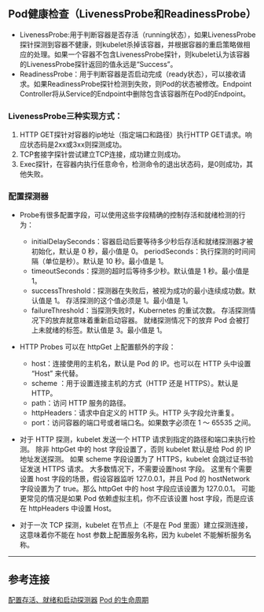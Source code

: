 ## Pod健康检查（LivenessProbe和ReadinessProbe）
- LivenessProbe:用于判断容器是否存活（running状态），如果LivenessProbe探针探测到容器不健康，则kubelet杀掉该容器，并根据容器的重启策略做相应的处理。如果一个容器不包含LivenessProbe探针，则kubelet认为该容器的LivenessProbe探针返回的值永远是“Success”。
- ReadinessProbe：用于判断容器是否启动完成（ready状态），可以接收请求。如果ReadinessProbe探针检测到失败，则Pod的状态被修改。Endpoint Controller将从Service的Endpoint中删除包含该容器所在Pod的Endpoint。

### LivenessProbe三种实现方式： 
1. HTTP GET探针对容器的ip地址（指定端口和路径）执行HTTP GET请求。响应状态码是2xx或3xx则探测成功。
2. TCP套接字探针尝试建立TCP连接，成功建立则成功。
3. Exec探针，在容器内执行任意命令，检测命令的退出状态码，是0则成功，其他失败。

### 配置探测器
- Probe有很多配置字段，可以使用这些字段精确的控制存活和就绪检测的行为：
  - initialDelaySeconds：容器启动后要等待多少秒后存活和就绪探测器才被初始化，默认是 0 秒，最小值是 0。
periodSeconds：执行探测的时间间隔（单位是秒）。默认是 10 秒。最小值是 1。
  - timeoutSeconds：探测的超时后等待多少秒。默认值是 1 秒。最小值是 1。
  - successThreshold：探测器在失败后，被视为成功的最小连续成功数。默认值是 1。 存活探测的这个值必须是 1。最小值是 1。
  - failureThreshold：当探测失败时，Kubernetes 的重试次数。 存活探测情况下的放弃就意味着重新启动容器。 就绪探测情况下的放弃 Pod 会被打上未就绪的标签。默认值是 3。最小值是 1。
- HTTP Probes 可以在 httpGet 上配置额外的字段：
  - host：连接使用的主机名，默认是 Pod 的 IP。也可以在 HTTP 头中设置 “Host” 来代替。
  - scheme ：用于设置连接主机的方式（HTTP 还是 HTTPS）。默认是 HTTP。
  - path：访问 HTTP 服务的路径。
  - httpHeaders：请求中自定义的 HTTP 头。HTTP 头字段允许重复。
  - port：访问容器的端口号或者端口名。如果数字必须在 1 ～ 65535 之间。

- 对于 HTTP 探测，kubelet 发送一个 HTTP 请求到指定的路径和端口来执行检测。 除非 httpGet 中的 host 字段设置了，否则 kubelet 默认是给 Pod 的 IP 地址发送探测。 如果 scheme 字段设置为了 HTTPS，kubelet 会跳过证书验证发送 HTTPS 请求。 大多数情况下，不需要设置host 字段。 这里有个需要设置 host 字段的场景，假设容器监听 127.0.0.1，并且 Pod 的 hostNetwork 字段设置为了 true。那么 httpGet 中的 host 字段应该设置为 127.0.0.1。 可能更常见的情况是如果 Pod 依赖虚拟主机，你不应该设置 host 字段，而是应该在 httpHeaders 中设置 Host。
- 对于一次 TCP 探测，kubelet 在节点上（不是在 Pod 里面）建立探测连接， 这意味着你不能在 host 参数上配置服务名称，因为 kubelet 不能解析服务名称。
---
## 参考连接
[配置存活、就绪和启动探测器](https://v1-18.docs.kubernetes.io/zh/docs/tasks/configure-pod-container/configure-liveness-readiness-startup-probes/#define-readiness-probes)
[Pod 的生命周期](https://v1-18.docs.kubernetes.io/zh/docs/tasks/configure-pod-container/configure-liveness-readiness-startup-probes/#define-readiness-probes)